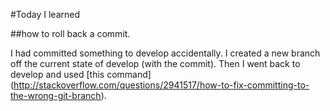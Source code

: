 #Today I learned

##how to roll back a commit.

I had committed something to develop accidentally. I created a new branch off the current state of develop (with the commit). Then I went back to develop and used [this command] (http://stackoverflow.com/questions/2941517/how-to-fix-committing-to-the-wrong-git-branch).

